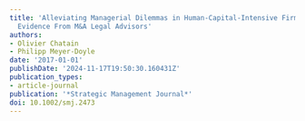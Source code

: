 ```yaml
---
title: 'Alleviating Managerial Dilemmas in Human-Capital-Intensive Firms Through Incentives:
  Evidence From M&A Legal Advisors'
authors:
- Olivier Chatain
- Philipp Meyer-Doyle
date: '2017-01-01'
publishDate: '2024-11-17T19:50:30.160431Z'
publication_types:
- article-journal
publication: '*Strategic Management Journal*'
doi: 10.1002/smj.2473
---
```

